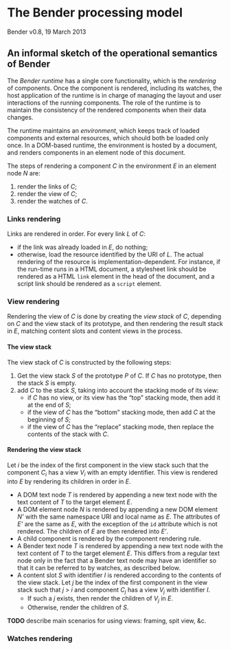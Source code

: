 # The Bender processing model

Bender v0.8, 19 March 2013

## An informal sketch of the operational semantics of Bender

The *Bender runtime* has a single core functionality, which is the *rendering*
of components.
Once the component is rendered, including its watches, the host application of
the runtime is in charge of managing the layout and user interactions of the
running components.
The role of the runtime is to maintain the consistency of the rendered
components when their data changes.

The runtime maintains an *environment*, which keeps track of loaded components
and external resources, which should both be loaded only once.
In a DOM-based runtime, the environment is hosted by a document, and renders
components in an element node of this document.

The steps of rendering a component *C* in the environment *E* in an element node
*N* are:

1. render the links of *C*;
2. render the view of *C*;
3. render the watches of *C*.

### Links rendering

Links are rendered in order. For every link *L* of *C*:

* if the link was already loaded in *E*, do nothing;
* otherwise, load the resource identified by the URI of *L*.
  The actual rendering of the resource is implementation-dependent.
  For instance, if the run-time runs in a HTML document, a stylesheet link
  should be rendered as a HTML `link` element in the head of the document, and a
  script link should be rendered as a `script` element.

### View rendering

Rendering the view of *C* is done by creating the *view stack* of *C*,
depending on *C* and the view stack of its prototype, and then rendering the
result stack in *E*, matching content slots and content views in the process.

#### The view stack

The view stack of *C* is constructed by the following steps:

1. Get the view stack *S* of the prototype *P* of *C*. If *C* has no prototype,
   then the stack *S* is empty.
2. add *C* to the stack *S*, taking into account the stacking mode of its view:
     * if *C* has no view, or its view has the “top” stacking mode, then add it
       at the end of *S*;
     * if the view of *C* has the “bottom” stacking mode, then add *C* at the
       beginning of *S*;
     * if the view of *C* has the “replace” stacking mode, then replace the
       contents of the stack with *C*.

#### Rendering the view stack

Let *i* be the index of the first component in the view stack such that the
component *C<sub>i</sub>* has a view *V<sub>i</sub>* with an empty identifier.
This view is rendered into *E* by rendering its children in order in *E*.

* A DOM text node *T* is rendered by appending a new text node with the text
  content of *T* to the target element *E*.
* A DOM element node *N* is rendered by appending a new DOM element *N’* with
  the same namespace URI and local name as *E*. The attributes of *E’* are the
  same as *E*, with the exception of the `id` attribute which is not rendered.
  The children of *E* are then rendered into *E’*.
* A child component is rendered by the component rendering rule.
* A Bender text node *T* is rendered by appending a new text node with the text
  content of *T* to the target element *E*. This differs from a regular text
  node only in the fact that a Bender text node may have an identifier so that
  it can be referred to by watches, as described below.
* A content slot *S* with identifier *I* is rendered according to the contents
  of the view stack. Let *j* be the index of the first component in the view
  stack such that *j* > *i* and component *C<sub>j</sub>* has a view
  *V<sub>j</sub>* with identifier *I*.
    * If such a *j* exists, then render the children of *V<sub>j</sub>* in *E*.
    * Otherwise, render the children of *S*.

**TODO** describe main scenarios for using views: framing, spit view, &c.

### Watches rendering


